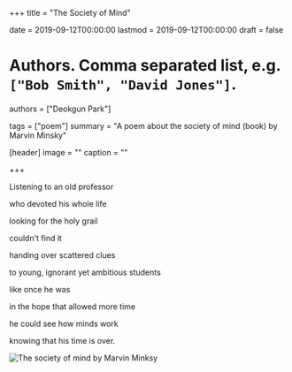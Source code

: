 +++
title = "The Society of Mind"

date = 2019-09-12T00:00:00
lastmod = 2019-09-12T00:00:00
draft = false

# Authors. Comma separated list, e.g. `["Bob Smith", "David Jones"]`.
authors = ["Deokgun Park"]

tags = ["poem"]
summary = "A poem about the society of mind (book) by Marvin Minsky"

[header]
image = ""
caption = ""

+++


Listening to an old professor

who devoted his whole life

looking for the holy grail

couldn't find it

handing over scattered clues

to young, ignorant yet ambitious students

like once he was

in the hope that allowed more time

he could see how minds work

knowing that his time is over. 


![The society of mind by Marvin Minksy](https://images-na.ssl-images-amazon.com/images/I/51N77XFh-wL._SX376_BO1,204,203,200_.jpg)

